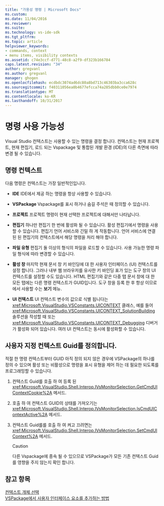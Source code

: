 ```yaml
---
title: "가용성 명령 | Microsoft Docs"
ms.custom: 
ms.date: 11/04/2016
ms.reviewer: 
ms.suite: 
ms.technology: vs-ide-sdk
ms.tgt_pltfrm: 
ms.topic: article
helpviewer_keywords:
- commands, context
- menu items, visibility contexts
ms.assetid: c74e3ccf-d771-48c8-a2f9-df323b166784
caps.latest.revision: "34"
author: gregvanl
ms.author: gregvanl
manager: ghogen
ms.openlocfilehash: ecdbdc3074ad6dc80a8bd713c46303ba3cca628c
ms.sourcegitcommit: f40311056ea0b4677efcca74a285dbb0ce0e7974
ms.translationtype: MT
ms.contentlocale: ko-KR
ms.lasthandoff: 10/31/2017
---
```

# <a name="command-availability"></a>명령 사용 가능성
Visual Studio 컨텍스트는 사용할 수 있는 명령을 결정 합니다. 컨텍스트는 현재 프로젝트, 현재 편집기, 로드 되는 Vspackage 및 통합된 개발 환경 (IDE)의 다른 측면에 따라 변경 될 수 있습니다.  
  
## <a name="command-contexts"></a>명령 컨텍스트  
 다음 명령은 컨텍스트는 가장 일반적인입니다.  
  
-   **IDE** IDE에서 제공 하는 명령을 항상 사용할 수 있습니다.  
  
-   **VSPackage** Vspackage를 표시 하거나 숨길 주석은 때 정의할 수 있습니다.  
  
-   **프로젝트** 프로젝트 명령이 현재 선택한 프로젝트에 대해서만 나타납니다.  
  
-   **편집기** 하나만 편집기 한 번에 활성화 될 수 있습니다. 활성 편집기에서 명령을 사용할 수 있습니다. 편집기 언어 서비스와 긴밀 하 게 작동합니다. 언어 서비스에 연결된 된 편집기의 컨텍스트에서 해당 명령을 처리 해야 합니다.  
  
-   **파일 유형** 편집기 둘 이상의 형식의 파일을 로드할 수 있습니다. 사용 가능한 명령 파일 형식에 따라 변경할 수 있습니다.  
  
-   **활성 창** 마지막 현재 문서 창 키 바인딩에 대 한 사용자 인터페이스 (UI) 컨텍스트를 설정 합니다. 그러나 내부 웹 브라우저를 유사한 키 바인딩 표가 있는 도구 창의 UI 컨텍스트를 설정할 수도 있습니다. HTML 편집기와 같은 다중 탭 문서 창에 대 한 모든 탭에는 다른 명령 컨텍스트가 GUID입니다. 도구 창을 등록 한 후 항상 이므로에서 사용할 수는 **보기** 메뉴.  
  
-   **UI 컨텍스트** UI 컨텍스트 변수의 값으로 식별 됩니다는 <xref:Microsoft.VisualStudio.VSConstants.UICONTEXT> 클래스, 예를 들어 <xref:Microsoft.VisualStudio.VSConstants.UICONTEXT_SolutionBuilding> 솔루션을 작성할 때 또는 <xref:Microsoft.VisualStudio.VSConstants.UICONTEXT_Debugging> 디버거가 활성화 되어 있습니다. 여러 UI 컨텍스트는 동시에 활성화할 수 있습니다.  
  
## <a name="defining-custom-context-guids"></a>사용자 지정 컨텍스트 Guid를 정의합니다.  
 적절 한 명령 컨텍스트부터 GUID 아직 정의 되지 않은 경우에 VSPackage의 하나를 정의 수 있으며 활성 또는 비활성으로 명령을 표시 유형을 제어 하는 데 필요한 되도록를 프로그래밍할 수 있습니다.  
  
1.  컨텍스트 Guid를 호출 하 여 등록 된 <xref:Microsoft.VisualStudio.Shell.Interop.IVsMonitorSelection.GetCmdUIContextCookie%2A> 메서드.  
  
2.  호출 하 여 컨텍스트 GUID의 상태를 가져오기는 <xref:Microsoft.VisualStudio.Shell.Interop.IVsMonitorSelection.IsCmdUIContextActive%2A> 메서드.  
  
3.  컨텍스트 Guid를를 호출 하 여 켜고 끄려면는 <xref:Microsoft.VisualStudio.Shell.Interop.IVsMonitorSelection.SetCmdUIContext%2A> 메서드.  
  
    > [!CAUTION]
    >  다른 Vspackage에 종속 될 수 있으므로 VSPackage가 모든 기존 컨텍스트 Guid를 영향을 주지 않는지 확인 합니다.  
  
## <a name="see-also"></a>참고 항목  
 [컨텍스트 개체 선택](../../extensibility/internals/selection-context-objects.md)   
 [VSPackage에서 사용자 인터페이스 요소를 추가하는 방법](../../extensibility/internals/how-vspackages-add-user-interface-elements.md)